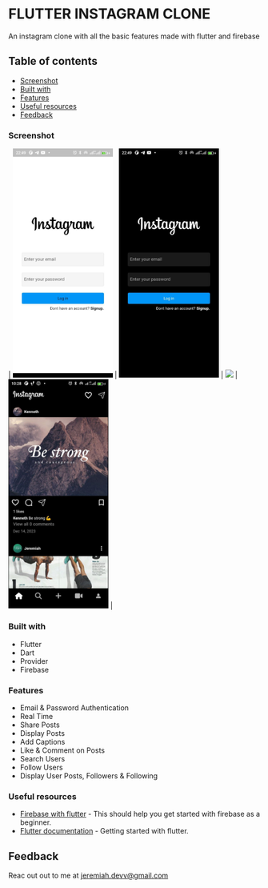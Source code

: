 # FLUTTER INSTAGRAM CLONE

An instagram clone with all the basic features made with flutter and firebase

## Table of contents

- [Screenshot](#screenshot)
- [Built with](#built-with)
- [Features](#features)
- [Useful resources](#useful-resources)
- [Feedback](#feedback)

### Screenshot

| <img src="./assets/screenshots/login_ligth.jpg" width="200" /> | <img src="./assets/screenshots/login_dark.jpg" width="200" /> | <img src="./assets/screenshots/home-ligth.jpg" width="200" /> | <img src="./assets/screenshots/home-dark.jpg" width="200" /> |

### Built with

- Flutter
- Dart
- Provider
- Firebase

### Features

- Email & Password Authentication
- Real Time
- Share Posts
- Display Posts
- Add Captions
- Like & Comment on Posts
- Search Users
- Follow Users
- Display User Posts, Followers & Following

### Useful resources

- [Firebase with flutter](https://firebase.google.com/docs/guides/) - This should help you get started with firebase as a beginner.
- [Flutter documentation](https://docs.flutter.dev/) - Getting started with flutter.

## Feedback

Reac out out to me at <jeremiah.devv@gmail.com>
